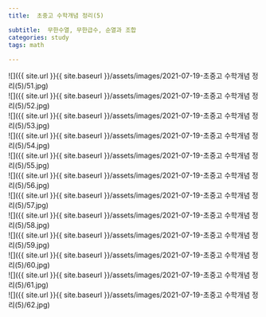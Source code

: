 ```yaml
---
title:  초중고 수학개념 정리(5)

subtitle:  무한수열, 무한급수, 순열과 조합
categories: study 
tags: math
 
---
```


  
  
![]({{ site.url }}{{ site.baseurl }}/assets/images/2021-07-19-초중고 수학개념 정리(5)/51.jpg)  
![]({{ site.url }}{{ site.baseurl }}/assets/images/2021-07-19-초중고 수학개념 정리(5)/52.jpg)  
![]({{ site.url }}{{ site.baseurl }}/assets/images/2021-07-19-초중고 수학개념 정리(5)/53.jpg)  
![]({{ site.url }}{{ site.baseurl }}/assets/images/2021-07-19-초중고 수학개념 정리(5)/54.jpg)  
![]({{ site.url }}{{ site.baseurl }}/assets/images/2021-07-19-초중고 수학개념 정리(5)/55.jpg)  
![]({{ site.url }}{{ site.baseurl }}/assets/images/2021-07-19-초중고 수학개념 정리(5)/56.jpg)  
![]({{ site.url }}{{ site.baseurl }}/assets/images/2021-07-19-초중고 수학개념 정리(5)/57.jpg)  
![]({{ site.url }}{{ site.baseurl }}/assets/images/2021-07-19-초중고 수학개념 정리(5)/58.jpg)  
![]({{ site.url }}{{ site.baseurl }}/assets/images/2021-07-19-초중고 수학개념 정리(5)/59.jpg)  
![]({{ site.url }}{{ site.baseurl }}/assets/images/2021-07-19-초중고 수학개념 정리(5)/60.jpg)  
![]({{ site.url }}{{ site.baseurl }}/assets/images/2021-07-19-초중고 수학개념 정리(5)/61.jpg)  
![]({{ site.url }}{{ site.baseurl }}/assets/images/2021-07-19-초중고 수학개념 정리(5)/62.jpg)  

